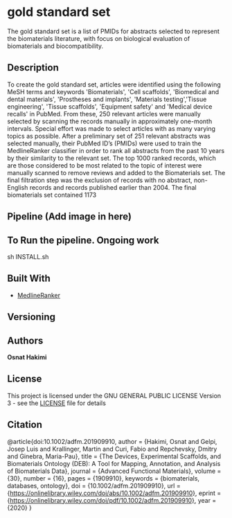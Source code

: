 # gold standard set  

The gold standard set is a list of PMIDs for abstracts selected to represent the biomaterials literature, with focus on biological evaluation of biomaterials and biocompatibility.

## Description 

To create the gold standard set, articles were identified using the following MeSH terms and keywords 'Biomaterials', 'Cell scaffolds', 'Biomedical and dental materials', 'Prostheses and implants', 'Materials testing','Tissue engineering', 'Tissue scaffolds', 'Equipment safety' and 'Medical device recalls' in PubMed. From these, 250 relevant articles were manually selected by scanning the records manually in approximately one-month intervals. Special effort was made to select articles with as many varying topics as possible. After a preliminary set of 251 relevant abstracts was selected manually, their
PubMed ID’s (PMIDs) were used to train the MedlineRanker classifier in order to rank all abstracts from the past 10 years by their similarity to the relevant set. The top 1000 ranked records, which are those considered to be most related to the topic of interest were manually scanned to remove reviews and added to the Biomaterials set. The final filtration step was the exclusion of records with no abstract, non-English records and records published earlier than 2004. The final biomaterials set contained 1173

## Pipeline (Add image in here)


## To Run the pipeline.  Ongoing work 

sh INSTALL.sh

## Built With
* [MedlineRanker](http://cbdm-01.zdv.uni-mainz.de/~jfontain/cms/?page_id=4)

## Versioning


## Authors

**Osnat Hakimi**

## License

This project is licensed under the GNU GENERAL PUBLIC LICENSE Version 3 - see the [LICENSE](LICENSE) file for details


## Citation

@article{doi:10.1002/adfm.201909910,
	author = {Hakimi, Osnat and Gelpi, Josep Luis and Krallinger, Martin and Curi, Fabio and Repchevsky, Dmitry and 	Ginebra, Maria-Pau},
	title = {The Devices, Experimental Scaffolds, and Biomaterials Ontology (DEB): A Tool for Mapping, Annotation, and 	   Analysis of Biomaterials Data},
	journal = {Advanced Functional Materials},
	volume = {30},
	number = {16},
	pages = {1909910},
	keywords = {biomaterials, databases, ontology},
	doi = {10.1002/adfm.201909910},
	url = {https://onlinelibrary.wiley.com/doi/abs/10.1002/adfm.201909910},
	eprint = {https://onlinelibrary.wiley.com/doi/pdf/10.1002/adfm.201909910},
	year = {2020}
}



	
		
